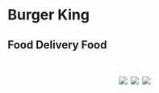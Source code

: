 <h1>Burger King</h1>
<h2>Food Delivery Food</h2>
<h1 align="center">
  <img src="C:\Users\hp\Desktop\80cd7d1e-2d6d-4541-906d-052f275e0f04.jpg">
  <img src="C:\Users\hp\Desktop\a0807ecd-029f-46c4-b3dd-524e1568a69c.jpg">
  <img src="C:\Users\hp\Desktop\dcae27e8-b24e-4ac7-b0cb-43aa86d11d2c.jpg">
</h1>

